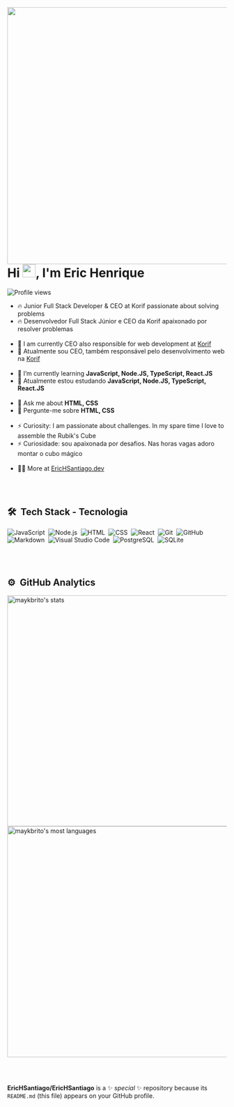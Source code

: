 <img align="right" height="590em" src="https://raw.githubusercontent.com/gist/EricHSantiago/4b16d875460d81487be491e20f557428/raw/803e6cfea347f34bfa4d81977cf3328897240fc0/githubcard.svg"/>
<h1 align="left">Hi <img src="https://raw.githubusercontent.com/kaueMarques/kaueMarques/master/hi.gif" height="30px">, I'm Eric Henrique</h1>
<p align="left"> <img src="https://komarev.com/ghpvc/?username=EricHSantiago&color=yellow" alt="Profile views" /> </p>

- 🔥 Junior Full Stack Developer & CEO at Korif passionate about solving problems
- 🔥 Desenvolvedor Full Stack Júnior e CEO da Korif apaixonado por resolver problemas
<br><br>
- 🔭 I am currently CEO also responsible for web development at [Korif](https://github.com/korif)
- 🔭 Atualmente sou CEO, também responsável pelo desenvolvimento web na [Korif](https://github.com/korif)
<br><br>
- 🌱 I’m currently learning **JavaScript, Node.JS, TypeScript, React.JS**
- 🌱 Atualmente estou estudando **JavaScript, Node.JS, TypeScript, React.JS**
<br><br>
- 💬 Ask me about **HTML, CSS**
- 💬 Pergunte-me sobre **HTML, CSS**
<br><br>
- ⚡ Curiosity: I am passionate about challenges. In my spare time I love to assemble the Rubik's Cube
- ⚡ Curiosidade: sou apaixonada por desafios. Nas horas vagas adoro montar o cubo mágico
<br><br>
- 👨‍💻 More at [EricHSantiago.dev](https://korif.com.br)



<br><br>

## 🛠 &nbsp;Tech Stack - Tecnologia

![JavaScript](https://img.shields.io/badge/-JavaScript-05122A?style=flat&logo=javascript)&nbsp;
![Node.js](https://img.shields.io/badge/-Node.js-05122A?style=flat&logo=node.js)&nbsp;
![HTML](https://img.shields.io/badge/-HTML-05122A?style=flat&logo=HTML5)&nbsp;
![CSS](https://img.shields.io/badge/-CSS-05122A?style=flat&logo=CSS3&logoColor=1572B6)&nbsp;
![React](https://img.shields.io/badge/-React-05122A?style=flat&logo=react)&nbsp;
![Git](https://img.shields.io/badge/-Git-05122A?style=flat&logo=git)&nbsp;
![GitHub](https://img.shields.io/badge/-GitHub-05122A?style=flat&logo=github)&nbsp;
![Markdown](https://img.shields.io/badge/-Markdown-05122A?style=flat&logo=markdown)&nbsp;
![Visual Studio Code](https://img.shields.io/badge/-Visual%20Studio%20Code-05122A?style=flat&logo=visual-studio-code&logoColor=007ACC)&nbsp;
![PostgreSQL](https://img.shields.io/badge/-PostgreSQL-05122A?style=flat&logo=postgresql)&nbsp;
![SQLite](https://img.shields.io/badge/-SQLite-05122A?style=flat&logo=sqlite)&nbsp;

<br><br>

## ⚙️ &nbsp;GitHub Analytics

<p align="left">
<img width="530em" src="https://github-readme-stats.vercel.app/api?username=EricHSantiago&show_icons=true&theme=vision-friendly-dark" alt="maykbrito's stats"/>
<img width="530em" src="https://github-readme-stats.vercel.app/api/top-langs/?username=EricHSantiago&layout=compact&theme=vision-friendly-dark" alt="maykbrito's most languages"/>
</p>


<br><br>

<!--

## Contact

<p align="left" style="background:yellow">
<a href="https://codepen.io/maykbrito" target="_blank">
  <img align="center" src="https://img.shields.io/badge/-maykbrito-05122A?style=flat&logo=codepen" alt="codepen"/>
</a>
<a href="https://linkedin.com/in/maykbrito" target="_blank">
  <img align="center" src="https://img.shields.io/badge/-maykbrito-05122A?style=flat&logo=linkedin" alt="linkedin"/>
</a>
<a href="https://instagram.com/maykbrito" target="_blank">
 <img align="center" src="https://img.shields.io/badge/-maykbrito-05122A?style=flat&logo=instagram" alt="instagram"/>
</a>
</p>

-->

**EricHSantiago/EricHSantiago** is a ✨ _special_ ✨ repository because its `README.md` (this file) appears on your GitHub profile.
